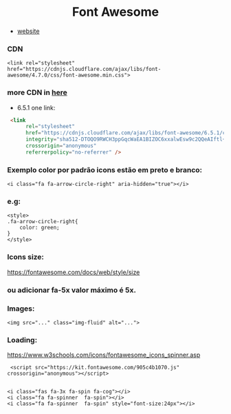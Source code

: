 <h1 align="center"> Font Awesome </h1>

- <a href="https://fontawesome.com/">website</a> <br>

### CDN
    <link rel="stylesheet" href="https://cdnjs.cloudflare.com/ajax/libs/font-awesome/4.7.0/css/font-awesome.min.css">

### more CDN in <a href="https://cdnjs.com/libraries/font-awesome/5.15.0">here</a>


- 6.5.1 one link:
```html
 <link
      rel="stylesheet"
      href="https://cdnjs.cloudflare.com/ajax/libs/font-awesome/6.5.1/css/all.min.css"
      integrity="sha512-DTOQO9RWCH3ppGqcWaEA1BIZOC6xxalwEsw9c2QQeAIftl+Vegovlnee1c9QX4TctnWMn13TZye+giMm8e2LwA=="
      crossorigin="anonymous"
      referrerpolicy="no-referrer" />
```


### Exemplo color por padrão icons estão em preto e branco: 
    <i class="fa fa-arrow-circle-right" aria-hidden="true"></i>

### e.g: 
    <style>
    .fa-arrow-circle-right{
        color: green;
    }
    </style>

### Icons size:
<a href="https://fontawesome.com/docs/web/style/size">https://fontawesome.com/docs/web/style/size</a> 
### ou adicionar fa-5x valor máximo é 5x.

### Images: 
    <img src="..." class="img-fluid" alt="...">

### Loading: 
<a href="https://www.w3schools.com/icons/fontawesome_icons_spinner.asp">https://www.w3schools.com/icons/fontawesome_icons_spinner.asp</a>

     <script src="https://kit.fontawesome.com/905c4b1070.js" crossorigin="anonymous"></script>


    <i class="fas fa-3x fa-spin fa-cog"></i>
    <i class="fa fa-spinner  fa-spin"></i>
    <i class="fa fa-spinner  fa-spin" style="font-size:24px"></i>

